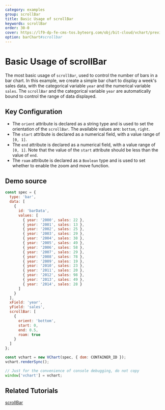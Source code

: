 ```yaml
---
category: examples
group: scrollBar
title: Basic Usage of scrollBar
keywords: scrollBar
order: 30-0
cover: https://lf9-dp-fe-cms-tos.byteorg.com/obj/bit-cloud/vchart/preview/scrollbar/basic-scrollbar-bar-chart.png
option: barChart#scrollbar
---
```


# Basic Usage of scrollBar

The most basic usage of `scrollBar`, used to control the number of bars in a bar chart. In this example, we create a simple bar chart to display a week's sales data, with the categorical variable `year` and the numerical variable `sales`. The `scrollBar` and the categorical variable `year` are automatically bound to control the range of data displayed.

## Key Configuration

- The `orient` attribute is declared as a string type and is used to set the orientation of the `scrollBar`. The available values are: `bottom`, `right`.
- The `start` attribute is declared as a numerical field, with a value range of `[0, 1]`.
- The `end` attribute is declared as a numerical field, with a value range of `[0, 1]`. Note that the value of the `start` attribute should be less than the value of `end`.
- The `roam` attribute is declared as a `Boolean` type and is used to set whether to enable the zoom and move function.

## Demo source

```javascript livedemo
const spec = {
  type: 'bar',
  data: [
    {
      id: 'barData',
      values: [
        { year: '2000', sales: 22 },
        { year: '2001', sales: 13 },
        { year: '2002', sales: 25 },
        { year: '2003', sales: 29 },
        { year: '2004', sales: 38 },
        { year: '2005', sales: 49 },
        { year: '2006', sales: 58 },
        { year: '2007', sales: 29 },
        { year: '2008', sales: 78 },
        { year: '2009', sales: 19 },
        { year: '2010', sales: 23 },
        { year: '2011', sales: 20 },
        { year: '2012', sales: 98 },
        { year: '2013', sales: 49 },
        { year: '2014', sales: 28 }
      ]
    }
  ],
  xField: 'year',
  yField: 'sales',
  scrollBar: [
    {
      orient: 'bottom',
      start: 0,
      end: 0.5,
      roam: true
    }
  ]
};

const vchart = new VChart(spec, { dom: CONTAINER_ID });
vchart.renderSync();

// Just for the convenience of console debugging, do not copy
window['vchart'] = vchart;
```

## Related Tutorials

[scrollBar](link)
